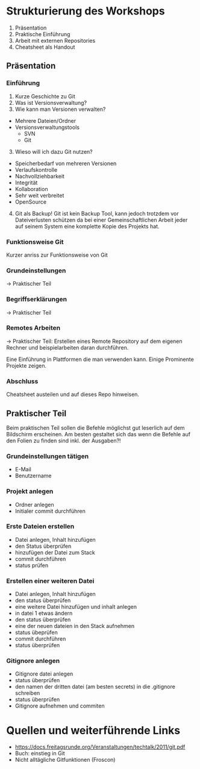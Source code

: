 # Strukturierung des Workshops

1. Präsentation
2. Praktische Einführung
3. Arbeit mit externen Repositories
4. Cheatsheet als Handout

## Präsentation

### Einführung
1. Kurze Geschichte zu Git
1. Was ist Versionsverwaltung?
2. Wie kann man Versionen verwalten?
- Mehrere Dateien/Ordner
- Versionsverwaltungstools
  - SVN
  - Git
3. Wieso will ich dazu Git nutzen?
- Speicherbedarf von mehreren Versionen
- Verlaufskontrolle
- Nachvollziehbarkeit
- Integrität
- Kollaboration
- Sehr weit verbreitet
- OpenSource
4. Git als Backup!
Git ist kein Backup Tool, kann jedoch trotzdem vor Dateiverlusten schützen da bei einer Gemeinschaftlichen Arbeit jeder auf seinem System eine komplette Kopie des Projekts hat.

### Funktionsweise Git
Kurzer anriss zur Funktionsweise von Git

### Grundeinstellungen
-> Praktischer Teil

### Begriffserklärungen
-> Praktischer Teil

### Remotes Arbeiten
-> Praktischer Teil: 
  Erstellen eines Remote Repository auf dem eigenen Rechner und beispielarbeiten daran durchführen.

Eine Einführung in Plattformen die man verwenden kann. 
Einige Prominente Projekte zeigen.

### Abschluss
Cheatsheet austeilen und auf dieses Repo hinweisen.

## Praktischer Teil
Beim praktischen Teil sollen die Befehle möglichst gut leserlich auf dem Bildschirm erscheinen. 
Am besten gestaltet sich das wenn die Befehle auf den Folien zu finden sind inkl. der Ausgaben?!

### Grundeinstellungen tätigen
- E-Mail
- Benutzername

### Projekt anlegen
- Ordner anlegen
- Initialer commit durchführen

### Erste Dateien erstellen
- Datei anlegen, Inhalt hinzufügen
- den Status überprüfen
- hinzufügen der Datei zum Stack
- commit durchführen
- status prüfen

### Erstellen einer weiteren Datei
- Datei anlegen, Inhalt hinzufügen
- den status überprüfen
- eine weitere Datei hinzufügen und inhalt anlegen
- in datei 1 etwas ändern
- den status überprüfen
- eine der neuen dateien in den Stack aufnehmen
- status übeprüfen
- commit durchführen
- status überprüfen

### Gitignore anlegen
- Gitignore datei anlegen
- status überprüfen
- den namen der dritten datei (am besten secrets) in die .gitignore schreiben
- status überprüfen
- Gitignore aufnehmen und commiten

# Quellen und weiterführende Links
- https://docs.freitagsrunde.org/Veranstaltungen/techtalk/2011/git.pdf
- Buch: einstieg in Git
- Nicht alltägliche Gitfunktionen (Froscon)
